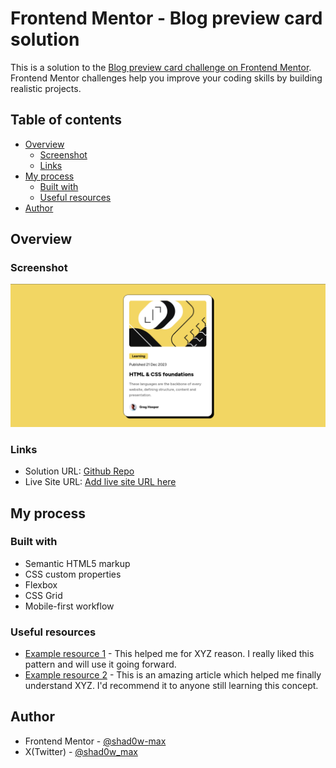 # Frontend Mentor - Blog preview card solution

This is a solution to the [Blog preview card challenge on Frontend Mentor](https://www.frontendmentor.io/challenges/blog-preview-card-ckPaj01IcS). Frontend Mentor challenges help you improve your coding skills by building realistic projects. 

## Table of contents

- [Overview](#overview) 
  - [Screenshot](#screenshot)
  - [Links](#links)
- [My process](#my-process)
  - [Built with](#built-with)  
  - [Useful resources](#useful-resources)
- [Author](#author) 

## Overview 

### Screenshot

![](screenshot.png) 

### Links

- Solution URL: [Github Repo](https://github.com/shad0w-max/blog-preview-card)
- Live Site URL: [Add live site URL here](https://your-live-site-url.com)

## My process

### Built with

- Semantic HTML5 markup
- CSS custom properties
- Flexbox
- CSS Grid
- Mobile-first workflow 

### Useful resources

- [Example resource 1](https://www.example.com) - This helped me for XYZ reason. I really liked this pattern and will use it going forward.
- [Example resource 2](https://www.example.com) - This is an amazing article which helped me finally understand XYZ. I'd recommend it to anyone still learning this concept. 

## Author
 
- Frontend Mentor - [@shad0w-max](https://www.frontendmentor.io/profile/shad0w-max)
- X(Twitter) - [@shad0w_max](https://x.com/shad0w_max)
 
 
